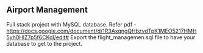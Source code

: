 ## Airport Management
Full stack project with MySQL database.
Refer pdf -https://docs.google.com/document/d/1R3AxqngQHbzvdTpK1MEO5217HMH5yh0HlZ7p5f6CKdI/edit#
Export the flight_managemen.sql file to have your database to get to the project.

